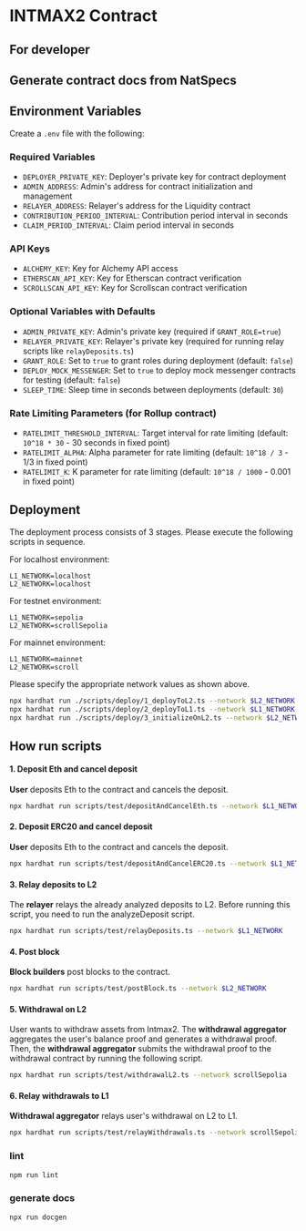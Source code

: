 # INTMAX2 Contract

## For developer

## Generate contract docs from NatSpecs

## Environment Variables

Create a `.env` file with the following:

### Required Variables
- `DEPLOYER_PRIVATE_KEY`: Deployer's private key for contract deployment
- `ADMIN_ADDRESS`: Admin's address for contract initialization and management
- `RELAYER_ADDRESS`: Relayer's address for the Liquidity contract
- `CONTRIBUTION_PERIOD_INTERVAL`: Contribution period interval in seconds
- `CLAIM_PERIOD_INTERVAL`: Claim period interval in seconds

### API Keys
- `ALCHEMY_KEY`: Key for Alchemy API access
- `ETHERSCAN_API_KEY`: Key for Etherscan contract verification
- `SCROLLSCAN_API_KEY`: Key for Scrollscan contract verification

### Optional Variables with Defaults
- `ADMIN_PRIVATE_KEY`: Admin's private key (required if `GRANT_ROLE=true`)
- `RELAYER_PRIVATE_KEY`: Relayer's private key (required for running relay scripts like `relayDeposits.ts`)
- `GRANT_ROLE`: Set to `true` to grant roles during deployment (default: `false`)
- `DEPLOY_MOCK_MESSENGER`: Set to `true` to deploy mock messenger contracts for testing (default: `false`)
- `SLEEP_TIME`: Sleep time in seconds between deployments (default: `30`)

### Rate Limiting Parameters (for Rollup contract)
- `RATELIMIT_THRESHOLD_INTERVAL`: Target interval for rate limiting (default: `10^18 * 30` - 30 seconds in fixed point)
- `RATELIMIT_ALPHA`: Alpha parameter for rate limiting (default: `10^18 / 3` - 1/3 in fixed point)
- `RATELIMIT_K`: K parameter for rate limiting (default: `10^18 / 1000` - 0.001 in fixed point)

## Deployment

The deployment process consists of 3 stages. Please execute the following scripts in sequence.

For localhost environment:

```
L1_NETWORK=localhost
L2_NETWORK=localhost
```

For testnet environment:

```
L1_NETWORK=sepolia
L2_NETWORK=scrollSepolia
```

For mainnet environment:

```
L1_NETWORK=mainnet
L2_NETWORK=scroll
```

Please specify the appropriate network values as shown above.

```sh
npx hardhat run ./scripts/deploy/1_deployToL2.ts --network $L2_NETWORK
npx hardhat run ./scripts/deploy/2_deployToL1.ts --network $L1_NETWORK
npx hardhat run ./scripts/deploy/3_initializeOnL2.ts --network $L2_NETWORK
```

## How run scripts

#### 1. Deposit Eth and cancel deposit

**User** deposits Eth to the contract and cancels the deposit.

```sh
npx hardhat run scripts/test/depositAndCancelEth.ts --network $L1_NETWORK
```

#### 2. Deposit ERC20 and cancel deposit

**User** deposits Eth to the contract and cancels the deposit.

```sh
npx hardhat run scripts/test/depositAndCancelERC20.ts --network $L1_NETWORK
```

#### 3. Relay deposits to L2

The **relayer** relays the already analyzed deposits to L2.
Before running this script, you need to run the analyzeDeposit script.

```sh
npx hardhat run scripts/test/relayDeposits.ts --network $L1_NETWORK
```

#### 4. Post block

**Block builders** post blocks to the contract.

```sh
npx hardhat run scripts/test/postBlock.ts --network $L2_NETWORK
```

#### 5. Withdrawal on L2

User wants to withdraw assets from Intmax2. The **withdrawal aggregator** aggregates the user's balance proof and generates a withdrawal proof. Then, the **withdrawal aggregator** submits the withdrawal proof to the withdrawal contract by running the following script.

```sh
npx hardhat run scripts/test/withdrawalL2.ts --network scrollSepolia
```

#### 6. Relay withdrawals to L1

**Withdrawal aggregator** relays user's withdrawal on L2 to L1.

```sh
npx hardhat run scripts/test/relayWithdrawals.ts --network scrollSepolia
```

### lint

```sh
npm run lint
```

### generate docs

```sh
npx run docgen
```
